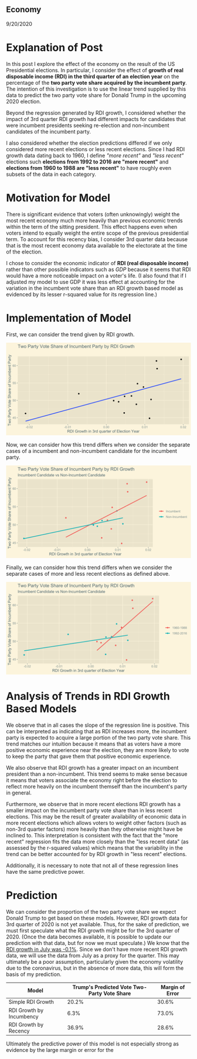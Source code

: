 ## Economy

9/20/2020

# Explanation of Post

In this post I explore the effect of the economy on the result of the US Presidential elections. In particular, I consider the effect of **growth of real disposable income (RDI) in the third quarter of an election year** on the percentage of the **two party vote share acquired by the incumbent party**. The intention of this investigation is to use the linear trend supplied by this data to predict the two party vote share for Donald Trump in the upcoming 2020 election.

Beyond the regression generated by RDI growth, I considered whether the impact of 3rd quarter RDI growth had different impacts for candidates that were incumbent presidents seeking re-election and non-incumbent candidates of the incumbent party.

I also considered whether the election predictions differed if we only considered more recent elections or less recent elections. Since I had RDI growth data dating back to 1960, I define *"more recent"* and *"less recent"* elections such **elections from 1992 to 2016 are "more recent"** and **elections from 1960 to 1988 are "less recent"** to have roughly even subsets of the data in each category.


# Motivation for Model

There is significant evidence that voters (often unknowingly) weight the most recent economy much more heavily than previous economic trends within the term of the sitting president. This effect happens even when voters intend to equally weight the entire scope of the previous presidential term. To account for this recency bias, I consider 3rd quarter data because that is the most recent economy data available to the electorate at the time of the election.

I chose to consider the economic indicator of **RDI (real disposable income)** rather than other possible indicators such as *GDP* because it seems that RDI would have a more noticeable impact on a voter's life. (I also found that if I adjusted my model to use GDP it was less effect at accounting for the variation in the incumbent vote share than an RDI growth based model as evidenced by its lesser r-squared value for its regression line.)

# Implementation of Model

First, we can consider the trend given by RDI growth.

![image of RDI growth vs two party vote share](../figures/rdi_growth_basic.png)

Now, we can consider how this trend differs when we consider the separate cases of a incumbent and non-incumbent candidate for the incumbent party.

![image of RDI growth vs two party vote share by incumbency](../figures/rdi_growth_incumbent.png)

Finally, we can consider how this trend differs when we consider the separate cases of more and less recent elections as defined above.

![image of RDI growth vs two party vote share by election year](../figures/rdi_growth_age.png)

# Analysis of Trends in RDI Growth Based Models

We observe that in all cases the slope of the regression line is positive. This can be interpreted as indicating that as RDI increases more, the incumbent party is expected to acquire a large portion of the two party vote share. This trend matches our intuition because it means that as voters have a more positive economic experience near the election, they are more likely to vote to keep the party that gave them that positive economic experience.

We also observe that RDI growth has a greater impact on an incumbent president than a non-incumbent. This trend seems to make sense becasue it means that voters associate the economy right before the election to reflect more heavily on the incumbent themself than the incumbent's party in general.


Furthermore, we observe that in more recent elections RDI growth has a smaller impact on the incumbent party vote share than in less recent elections. This may be the result of greater availability of economic data in more recent elections which allows voters to weight other factors (such as non-3rd quarter factors) more heavily than they otherwise might have be inclined to. This interpretation is consistent with the fact that the "more recent" regression fits the data more closely than the "less recent data" (as assessed by the r-squared values) which means that the variability in the trend can be better accounted for by RDI growth in "less recent" elections.


Additionally, it is necessary to note that not all of these regression lines have the same predictive power. 



# Prediction

We can consider the proportion of the two party vote share we expect Donald Trump to get based on these models. However, RDI growth data for 3rd quarter of 2020 is not yet available. Thus, for the sake of prediction, we must first speculate what the RDI growth might be for the 3rd quarter of 2020. (Once the data becomes available, it is possible to update our prediction with that data, but for now we must speculate.) We know that the [RDI growth in July was -0.1%](https://www.bea.gov/news/2020/personal-income-and-outlays-july-2020#:~:text=Disposable%20personal%20income%20(DPI)%20increased,(tables%205%20and%207).). Since we don't have more recent RDI growth data, we will use the data from July as a proxy for the quarter. This may ultimately be a poor assumption, particularly given the economy volatility due to the coronavirus, but in the absence of more data, this will form the basis of my prediction.

| Model                    | Trump's Predicted Vote Two-Party Vote Share  | Margin of Error
|--------------------------|----------------------------------------------|----------------
| Simple RDI Growth        |                  20.2%                       |30.6%
| RDI Growth by Incumbency |                   6.3%                       |73.0%   
| RDI Growth by Recency    |                  36.9%                       |28.6%     

Ultimately the predictive power of this model is not especially strong as evidence by the large margin or error for the 